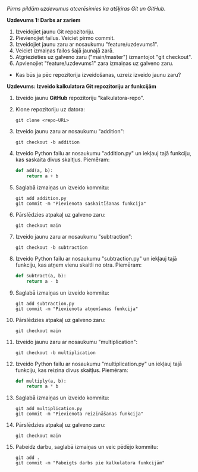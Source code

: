 *Pirms pildām uzdevumus atcerēsimies ka atšķiras Git un GitHub.*

**Uzdevums 1: Darbs ar zariem**
1.	Izveidojiet jaunu Git repozitoriju.
2.  Pievienojiet  failus. Veiciet pirmo commit.
2.	Izveidojiet jaunu zaru ar nosaukumu "feature/uzdevums1".
3.	Veiciet izmaiņas failos šajā jaunajā zarā.
4.	Atgriezieties uz galveno zaru ("main/master") izmantojot "git checkout".
5.	Apvienojiet "feature/uzdevums1" zara izmaiņas uz galveno zaru.

* Kas būs ja pēc repozitorija izveidošanas, uzreiz izveido jaunu zaru? 


**Uzdevums: Izveido kalkulatora Git repozitoriju ar funkcijām**

1. Izveido jaunu **GitHub** repozitoriju "kalkulatora-repo".

2. Klone repozitoriju uz datora:
   ```
   git clone <repo-URL>
   ```

3. Izveido jaunu zaru ar nosaukumu "addition":
   ```
   git checkout -b addition
   ```

4. Izveido Python failu ar nosaukumu "addition.py" un iekļauj tajā funkciju, kas saskaita divus skaitļus. Piemēram:
   ```python
   def add(a, b):
       return a + b
   ```

5. Saglabā izmaiņas un izveido kommitu:
   ```
   git add addition.py
   git commit -m "Pievienota saskaitīšanas funkcija"
   ```

6. Pārslēdzies atpakaļ uz galveno zaru:
   ```
   git checkout main
   ```

7. Izveido jaunu zaru ar nosaukumu "subtraction":
   ```
   git checkout -b subtraction
   ```

8. Izveido Python failu ar nosaukumu "subtraction.py" un iekļauj tajā funkciju, kas atņem vienu skaitli no otra. Piemēram:
   ```python
   def subtract(a, b):
       return a - b
   ```

9. Saglabā izmaiņas un izveido kommitu:
   ```
   git add subtraction.py
   git commit -m "Pievienota atņemšanas funkcija"
   ```

10. Pārslēdzies atpakaļ uz galveno zaru:
    ```
    git checkout main
    ```

11. Izveido jaunu zaru ar nosaukumu "multiplication":
    ```
    git checkout -b multiplication
    ```

12. Izveido Python failu ar nosaukumu "multiplication.py" un iekļauj tajā funkciju, kas reizina divus skaitļus. Piemēram:
    ```python
    def multiply(a, b):
        return a * b
    ```

13. Saglabā izmaiņas un izveido kommitu:
    ```
    git add multiplication.py
    git commit -m "Pievienota reizināšanas funkcija"
    ```

14. Pārslēdzies atpakaļ uz galveno zaru:
    ```
    git checkout main
    ```

15. Pabeidz darbu, saglabā izmaiņas un veic pēdējo kommitu:
    ```
    git add .
    git commit -m "Pabeigts darbs pie kalkulatora funkcijām"
    ```

